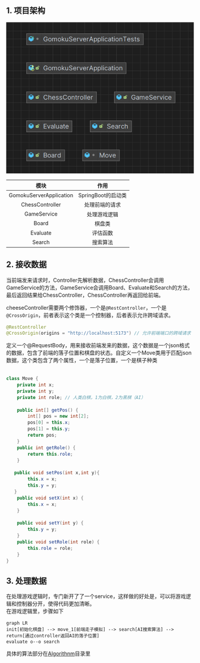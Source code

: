 ## 1. 项目架构

![1702784648133](assets/1702784648133.png)

| 模块 | 作用 |
| :----: | :----: |
| GomokuServerApplication | SpringBoot的启动类 |
| ChessController | 处理前端的请求 |
| GameService | 处理游戏逻辑 |
| Board | 棋盘类 |
| Evaluate | 评估函数 |
| Search | 搜索算法 |

## 2. 接收数据
当前端发来请求时，Controller先解析数据，ChessController会调用GameService的方法，GameService会调用Board、Evaluate和Search的方法，最后返回结果给ChessController，ChessController再返回给前端。  

cheeseController需要两个修饰器，一个是`@RestController`，一个是`@CrossOrigin`，前者表示这个类是一个控制器，后者表示允许跨域请求。

```java
@RestController
@CrossOrigin(origins = "http://localhost:5173") // 允许前端端口的跨域请求
```

定义一个@RequestBody，用来接收前端发来的数据，这个数据是一个json格式的数据，包含了前端的落子位置和棋盘的状态。自定义一个Move类用于匹配json数据，这个类包含了两个属性，一个是落子位置，一个是棋子种类

```java

class Move {
    private int x;
    private int y;
    private int role; // 人类白棋，1为白棋，2为黑棋（AI）

    public int[] getPos() {
        int[] pos = new int[2];
        pos[0] = this.x;
        pos[1] = this.y;
        return pos;
    }
    public int getRole() {
        return this.role;
    }

   public void setPos(int x,int y){
        this.x = x;
        this.y = y;
   }
    public void setX(int x) {
        this.x = x;
    }

    public void setY(int y) {
        this.y = y;
    }
    public void setRole(int role) {
        this.role = role;
    }
}
```

## 3. 处理数据
在处理游戏逻辑时，专门新开了了一个service，这样做的好处是，可以将游戏逻辑和控制器分开，使得代码更加清晰。  
在游戏逻辑里，步骤如下
```mermaid
graph LR
init[初始化棋盘] --> move_1[前端走子模拟] --> search[AI搜索算法] --> return[通过controller返回AI的落子位置] 
evaluate o--o search
```
具体的算法部分在[Algorithnm](./Algorithm/)目录里